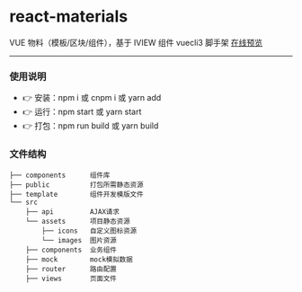 # react-materials

VUE 物料（模板/区块/组件），基于 IVIEW 组件 vuecli3 脚手架 [在线预览](https://531431988.github.io/vue-component-library/dist/index.html#/index)

---

### 使用说明

- :point_right: 安装：npm i 或 cnpm i 或 yarn add
- :point_right: 运行：npm start 或 yarn start
- :point_right: 打包：npm run build 或 yarn build

### 文件结构

```shell
├── components      组件库
├── public          打包所需静态资源
├── template        组件开发模版文件
└── src
    ├── api         AJAX请求
    └── assets      项目静态资源
        ├── icons   自定义图标资源
        └── images  图片资源
    ├── components  业务组件
    ├── mock        mock模拟数据
    ├── router      路由配置
    ├── views       页面文件
```
